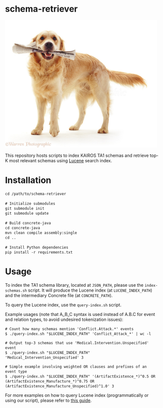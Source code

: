 # schema-retriever
<img src="golden-retriever.jpg" alt="golden retriever with a newspaper" width="500"/>

This repository hosts scripts to index KAIROS TA1 schemas and retrieve top-K most relevant schemas using [Lucene](https://lucene.apache.org/) search index.

# Installation

```
cd /path/to/schema-retriever

# Initialize submodules
git submodule init
git submodule update

# Build concrete-java
cd concrete-java
mvn clean compile assembly:single
cd ..

# Install Python dependencies
pip install -r requirements.txt
```

# Usage

To index the TA1 schema library, located at `JSON_PATH`, please use the `index-schemas.sh` script. It will produce the Lucene index (at `LUCENE_INDEX_PATH`) and the intermediary Concrete file (at `CONCRETE_PATH`).

To query the Lucene index, use the `query-index.sh` script.

Example usages (note that A_B_C syntax is used instead of A.B.C for event and relation types, to avoid undesired tokenization issues):

```
# Count how many schemas mention 'Conflict.Attack.*' events
$ ./query-index.sh "$LUCENE_INDEX_PATH" 'Conflict_Attack_*' | wc -l
```

```
# Output top-3 schemas that use 'Medical.Intervention.Unspecified' event
$ ./query-index.sh "$LUCENE_INDEX_PATH" 'Medical_Intervention_Unspecified' 3
```

```
# Simple example involving weighted OR clauses and prefixes of an event type
$ ./query-index.sh "$LUCENE_INDEX_PATH" '(ArtifactExistence_*)^0.5 OR (ArtifactExistence_Manufacture_*)^0.75 OR (ArtifactExistence_Manufacture_Unspecified)^1.0' 3
```

For more examples on how to query Lucene index (programmatically or using our script), please refer to [this guide](http://www.lucenetutorial.com/lucene-query-syntax.html).
